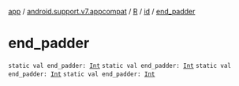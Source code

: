 [app](../../../index.md) / [android.support.v7.appcompat](../../index.md) / [R](../index.md) / [id](index.md) / [end_padder](.)

# end_padder

`static val end_padder: `[`Int`](https://kotlinlang.org/api/latest/jvm/stdlib/kotlin/-int/index.html)
`static val end_padder: `[`Int`](https://kotlinlang.org/api/latest/jvm/stdlib/kotlin/-int/index.html)
`static val end_padder: `[`Int`](https://kotlinlang.org/api/latest/jvm/stdlib/kotlin/-int/index.html)
`static val end_padder: `[`Int`](https://kotlinlang.org/api/latest/jvm/stdlib/kotlin/-int/index.html)